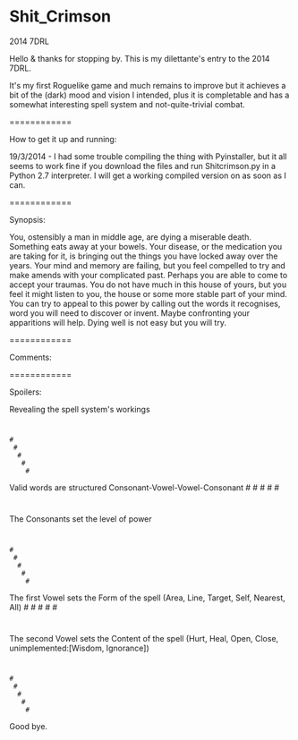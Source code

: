 Shit_Crimson
============

2014 7DRL

Hello & thanks for stopping by. This is my dilettante's entry to the 2014 7DRL. 

It's my first Roguelike game and much remains to improve but it achieves a bit of the (dark) mood and vision I intended, 
plus it is completable and has a somewhat interesting spell system and not-quite-trivial combat. 

============

How to get it up and running:

19/3/2014 - I had some trouble compiling the thing with Pyinstaller, but it all seems to work fine if you download the files and run Shitcrimson.py in a Python 2.7 interpreter.
            I will get a working compiled version on as soon as I can.

============

Synopsis:

You, ostensibly a man in middle age, are dying a miserable death. Something eats away at your bowels. 
Your disease, or the medication you are taking for it, is bringing out the things you have locked away 
over the years. Your mind and memory are failing, but you feel compelled to try and make amends with your complicated past. Perhaps you are able to come to accept your traumas. You do not have much in this house of yours, but you
feel it might listen to you, the house or some more stable part of your mind. You can try to appeal to this
power by calling out the words it recognises, word you will need to discover or invent. Maybe confronting your 
apparitions will help. Dying well is not easy but you will try.

============

Comments:



============

Spoilers:









Revealing the spell system's workings
#
 #
  #
   #
    #
     #
      #
       #
        #
Valid words are structured Consonant-Vowel-Vowel-Consonant
        #
       #
      #
     #
    # 
   #
  #
 #
#
The Consonants set the level of power
#
 #
  #
   #
    #
     #
      #
       #
        #
The first Vowel sets the Form of the spell (Area, Line, Target, Self, Nearest, All)
        #
       #
      #
     #
    # 
   #
  #
 #
#
The second Vowel sets the Content of the spell (Hurt, Heal, Open, Close, unimplemented:[Wisdom, Ignorance])
#
 #
  #
   #
    #
     #
      #
       #
        #
Good bye.
